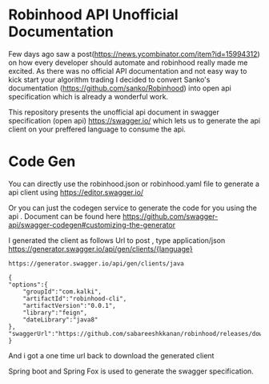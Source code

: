 # Robinhood API Unofficial Documentation

Few days ago saw a post(https://news.ycombinator.com/item?id=15994312) on how every developer should automate and robinhood really made me excited. As there was no official API documentation and not easy way to kick start your algorithm trading I decided to convert Sanko's documentation (https://github.com/sanko/Robinhood) into open api specification which is already a wonderful work.

This repository presents the unofficial api document in swagger specification (open api) https://swagger.io/
which lets us to generate the api client on your preffered language to consume the api. 
# Code Gen
You can directly use the robinhood.json or robinhood.yaml file to generate a api client using 
https://editor.swagger.io/

Or you can just the codegen service to generate the code for you using the api . Document can be found here 
https://github.com/swagger-api/swagger-codegen#customizing-the-generator


I generated the client as follows
Url to post , type application/json
https://generator.swagger.io/api/gen/clients/{language}

    https://generator.swagger.io/api/gen/clients/java

    {
    "options":{
	    "groupId":"com.kalki",
	    "artifactId":"robinhood-cli",
	    "artifactVersion":"0.0.1",
	    "library":"feign",
	    "dateLibrary":"java8"
    },	    "swaggerUrl":"https://github.com/sabareeshkkanan/robinhood/releases/download/0.1/robinhood.json"
    }

And i got a one time url back to download the generated client

Spring boot and Spring Fox is used to generate the swagger specification.




